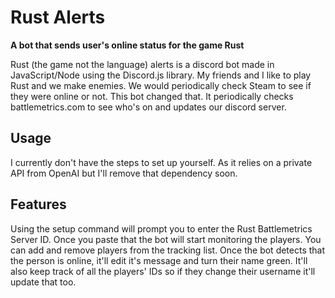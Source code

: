 # Rust Alerts

**A bot that sends user's online status for the game Rust**

Rust (the game not the language) alerts is a discord bot made in JavaScript/Node using the Discord.js library. My friends and I like to play Rust and we make enemies. We would periodically check Steam to see if they were online or not. This bot changed that. It periodically checks battlemetrics.com to see who's on and updates our discord server.

## Usage

I currently don't have the steps to set up yourself. As it relies on a private API from OpenAI but I'll remove that dependency soon.

## Features

Using the setup command will prompt you to enter the Rust Battlemetrics Server ID. Once you paste that the bot will start monitoring the players. You can add and remove players from the tracking list. Once the bot detects that the person is online, it'll edit it's message and turn their name green. It'll also keep track of all the players' IDs so if they change their username it'll update that too.
